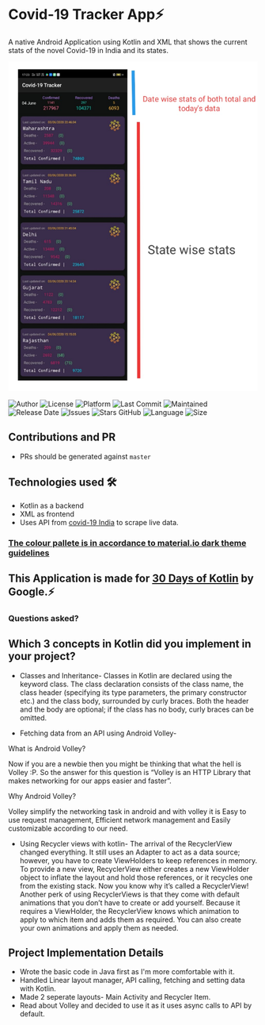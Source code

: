 ﻿
# Covid-19 Tracker App⚡️
A native Android Application using Kotlin and XML that shows the current stats of the novel Covid-19 in India and its states.

![Image](ss.jpeg)


![Author](https://img.shields.io/badge/author-garimasingh128-orange)
![License](https://img.shields.io/badge/license-MIT-brightgreen)
![Platform](https://img.shields.io/badge/platform-Visual%20Studio%20Code-blue)
![Last Commit](https://img.shields.io/github/last-commit/garimasingh128/covid-tracker)
![Maintained](https://img.shields.io/maintenance/yes/2020)
![Release Date](https://img.shields.io/github/release-date/garimasingh128/covid-tracker)
![Issues](https://img.shields.io/github/issues/garimasingh128/covid-tracker)
![Stars GitHub](https://img.shields.io/github/stars/garimasingh128/covid-tracker)
![Language](https://img.shields.io/github/languages/top/garimasingh128/covid-tracker)
![Size](https://img.shields.io/github/repo-size/garimasingh128/covid-tracker)


## Contributions and PR

 - PRs should be generated against `master`


## Technologies used 🛠️

- Kotlin as a backend
- XML as frontend
- Uses API from [covid-19 India](https://api.covid19india.org/data.json) to scrape live data.

### [The colour pallete is in accordance to material.io dark theme guidelines](https://material.io/design/color/dark-theme.html)

## This Application is made for [30 Days of Kotlin](https://eventsonair.withgoogle.com/events/kotlin/resources) by Google.⚡️

### Questions asked?

## Which 3 concepts in Kotlin did you implement in your project? 


- Classes and Inheritance- Classes in Kotlin are declared using the keyword class. 
The class declaration consists of the class name, the class header (specifying its type parameters, the primary constructor etc.) and the class body, surrounded by curly braces. Both the header and the body are optional; if the class has no body, curly braces can be omitted.

- Fetching data from an API using Android Volley- 

What is Android Volley?

Now if you are a newbie then you might be thinking that what the hell is Volley :P. So the answer for this question is “Volley is an HTTP Library  that makes networking for our apps easier and faster”.

Why Android Volley?

Volley simplify the networking task in android and with volley it is Easy to use request management,
Efficient network management and
Easily customizable according to our need.

- Using Recycler views with kotlin- The arrival of the RecyclerView changed everything. It still uses an Adapter to act as a data source; however, you have to create ViewHolders to keep references in memory. To provide a new view, RecyclerView either creates a new ViewHolder object to inflate the layout and hold those references, or it recycles one from the existing stack. Now you know why it’s called a RecyclerView! Another perk of using RecyclerViews is that they come with default animations that you don’t have to create or add yourself. Because it requires a ViewHolder, the RecyclerView knows which animation to apply to which item and adds them as required. You can also create your own animations and apply them as needed.

## Project Implementation Details 

- Wrote the basic code in Java first as I'm more comfortable with it.
- Handled Linear layout manager, API calling, fetching and setting data with Kotlin.
- Made 2 seperate layouts- Main Activity and Recycler Item.
- Read about Volley and decided to use it as it uses async calls to API by default.
